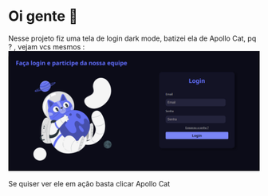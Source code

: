 # Oi gente 👋
Nesse projeto fiz uma tela de login dark mode, batizei ela de Apollo Cat, pq ? , vejam vcs mesmos : 
<br>
<img src="Capturar.PNG"> 

Se quiser ver ele em ação basta clicar <a hrf="https://jhenrique-m.github.io/Login-Page/">Apollo Cat</a>

